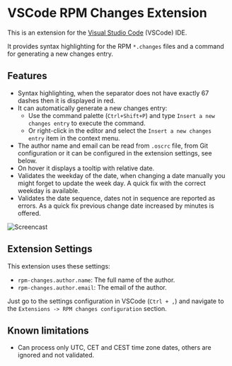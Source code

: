 # VSCode RPM Changes Extension

This is an extension for the [Visual Studio
Code](https://code.visualstudio.com/) (VSCode) IDE.

It provides syntax highlighting for the RPM `*.changes` files and a command
for generating a new changes entry.

## Features

- Syntax highlighting, when the separator does not have exactly 67 dashes then
  it is displayed in red.
- It can automatically generate a new changes entry:
  - Use the command palette (`Ctrl+Shift+P`)
    and type `Insert a new changes entry` to execute the command.
  - Or right-click in the editor and select the `Insert a new changes entry`
    item in the context menu.
- The author name and email can be read from `.oscrc` file, from Git
  configuration or it can be configured in the extension settings, see below.
- On hover it displays a tooltip with relative date.
- Validates the weekday of the date, when changing a date manually you
  might forget to update the week day. A quick fix with the correct weekday
  is available.
- Validates the date sequence, dates not in sequence are reported as errors.
  As a quick fix previous change date increased by minutes is offered.

![Screencast](https://raw.githubusercontent.com/lslezak/vscode-rpm-changes/refs/tags/v1.0.1/media/screencast.gif)

## Extension Settings

This extension uses these settings:

- `rpm-changes.author.name`: The full name of the author.
- `rpm-changes.author.email`: The email of the author.

Just go to the settings configuration in VSCode (`Ctrl + ,`) and navigate to the
`Extensions -> RPM changes configuration` section.

## Known limitations

- Can process only UTC, CET and CEST time zone dates, others are ignored
  and not validated.
